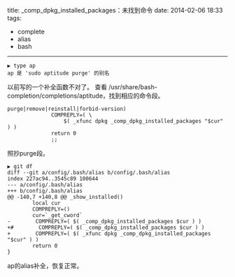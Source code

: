 title: _comp_dpkg_installed_packages：未找到命令
date: 2014-02-06 18:33
tags:
- complete
- alias
- bash 
---
```
▶ type ap
ap 是 'sudo aptitude purge' 的别名
```
以前写的一个补全函数不对了。
查看 /usr/share/bash-completion/completions/aptitude，找到相应的命令段。
```
purge|remove|reinstall|forbid-version)
              COMPREPLY=( \
                  $( _xfunc dpkg _comp_dpkg_installed_packages "$cur" ) )
              return 0
              ;;
```
照抄purge段。
```
▶ git df
diff --git a/config/.bash/alias b/config/.bash/alias
index 227ac94..3545c89 100644
--- a/config/.bash/alias
+++ b/config/.bash/alias
@@ -140,7 +140,8 @@ _show_installed()
        local cur
        COMPREPLY=()
        cur=`_get_cword`
-        COMPREPLY=( $( _comp_dpkg_installed_packages $cur ) )
+#        COMPREPLY=( $( _comp_dpkg_installed_packages $cur ) )
+        COMPREPLY=( $( _xfunc dpkg _comp_dpkg_installed_packages "$cur" ) )
        return 0
}
```
ap的alias补全，恢复正常。
